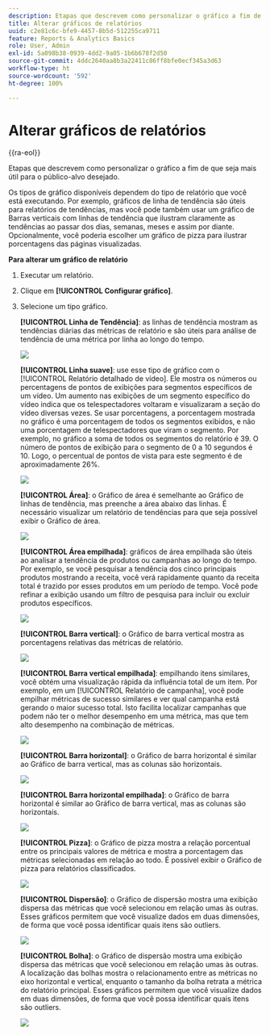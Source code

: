 ```yaml
---
description: Etapas que descrevem como personalizar o gráfico a fim de que seja mais útil para o público-alvo desejado.
title: Alterar gráficos de relatórios
uuid: c2e81c6c-bfe9-4457-8b5d-512255ca9711
feature: Reports & Analytics Basics
role: User, Admin
exl-id: 5a098b38-0939-4dd2-9a05-1b6b678f2d50
source-git-commit: 4ddc2640aa8b3a22411c86ff8bfe0ecf345a3d63
workflow-type: ht
source-wordcount: '592'
ht-degree: 100%

---
```


# Alterar gráficos de relatórios

{{ra-eol}}

Etapas que descrevem como personalizar o gráfico a fim de que seja mais útil para o público-alvo desejado.

Os tipos de gráfico disponíveis dependem do tipo de relatório que você está executando. Por exemplo, gráficos de linha de tendência são úteis para relatórios de tendências, mas você pode também usar um gráfico de Barras verticais com linhas de tendência que ilustram claramente as tendências ao passar dos dias, semanas, meses e assim por diante. Opcionalmente, você poderia escolher um gráfico de pizza para ilustrar porcentagens das páginas visualizadas.

**Para alterar um gráfico de relatório**

1. Executar um relatório.
1. Clique em **[!UICONTROL Configurar gráfico]**.
1. Selecione um tipo gráfico.

   **[!UICONTROL Linha de Tendência]**: as linhas de tendência mostram as tendências diárias das métricas de relatório e são úteis para análise de tendência de uma métrica por linha ao longo do tempo.

   ![](assets/graph_trend_line.png)

   **[!UICONTROL Linha suave]**: use esse tipo de gráfico com o [!UICONTROL Relatório detalhado de vídeo]. Ele mostra os números ou percentagens de pontos de exibições para segmentos específicos de um vídeo. Um aumento nas exibições de um segmento específico do vídeo indica que os telespectadores voltaram e visualizaram a seção do vídeo diversas vezes. Se usar porcentagens, a porcentagem mostrada no gráfico é uma porcentagem de todos os segmentos exibidos, e não uma porcentagem de telespectadores que viram o segmento. Por exemplo, no gráfico a soma de todos os segmentos do relatório é 39. O número de pontos de exibição para o segmento de 0 a 10 segundos é 10. Logo, o percentual de pontos de vista para este segmento é de aproximadamente 26%.

   ![](assets/graph_smooth_line.png)

   **[!UICONTROL Área]**: o Gráfico de área é semelhante ao Gráfico de linhas de tendência, mas preenche a área abaixo das linhas. É necessário visualizar um relatório de tendências para que seja possível exibir o Gráfico de área.

   ![](assets/graph_area.png)

   **[!UICONTROL Área empilhada]**: gráficos de área empilhada são úteis ao analisar a tendência de produtos ou campanhas ao longo do tempo. Por exemplo, se você pesquisar a tendência dos cinco principais produtos mostrando a receita, você verá rapidamente quanto da receita total é trazido por esses produtos em um período de tempo. Você pode refinar a exibição usando um filtro de pesquisa para incluir ou excluir produtos específicos.

   ![](assets/graph_stacked_area.png)

   **[!UICONTROL Barra vertical]**: o Gráfico de barra vertical mostra as porcentagens relativas das métricas de relatório.

   ![](assets/graph_vertical_bars.png)

   **[!UICONTROL Barra vertical empilhada]**: empilhando itens similares, você obtém uma visualização rápida da influência total de um item. Por exemplo, em um [!UICONTROL Relatório de campanha], você pode empilhar métricas de sucesso similares e ver qual campanha está gerando o maior sucesso total. Isto facilita localizar campanhas que podem não ter o melhor desempenho em uma métrica, mas que tem alto desempenho na combinação de métricas.

   ![](assets/graph_stacked_vertical.png)

   **[!UICONTROL Barra horizontal]**: o Gráfico de barra horizontal é similar ao Gráfico de barra vertical, mas as colunas são horizontais.

   ![](assets/graph_horizontal_bar.png)

   **[!UICONTROL Barra horizontal empilhada]**: o Gráfico de barra horizontal é similar ao Gráfico de barra vertical, mas as colunas são horizontais.

   ![](assets/graph_stacked_horizontal.png)

   **[!UICONTROL Pizza]**: o Gráfico de pizza mostra a relação porcentual entre os principais valores de métrica e mostra a porcentagem das métricas selecionadas em relação ao todo. É possível exibir o Gráfico de pizza para relatórios classificados.

   ![](assets/graph_pie.png)

   **[!UICONTROL Dispersão]**: o Gráfico de dispersão mostra uma exibição dispersa das métricas que você selecionou em relação umas às outras. Esses gráficos permitem que você visualize dados em duas dimensões, de forma que você possa identificar quais itens são outliers.

   ![](assets/graph_scatter.png)

   **[!UICONTROL Bolha]**: o Gráfico de dispersão mostra uma exibição dispersa das métricas que você selecionou em relação umas às outras. A localização das bolhas mostra o relacionamento entre as métricas no eixo horizontal e vertical, enquanto o tamanho da bolha retrata a métrica do relatório principal. Esses gráficos permitem que você visualize dados em duas dimensões, de forma que você possa identificar quais itens são outliers.

   ![](assets/graph_bubble.png)

